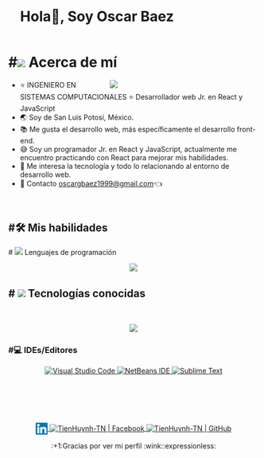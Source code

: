 <!-- Oscar Baez 2024 -->
<br>
<div id="user-content-toc">
  <ul align="left">
    <summary><h1 style="display: inline-block">Hola👋, Soy Oscar Baez</h1></summary>
  </ul>
</div>

<!--About Me-->
<h1>
    #<picture><img src = "https://github.com/7oSkaaa/7oSkaaa/blob/main/Images/about_me.gif?raw=true" width = 30px></picture> Acerca de mí
</h1>

<picture> <img align="right" src="https://media.giphy.com/media/SWoSkN6DxTszqIKEqv/giphy.gif" width = 300px></picture>

- :star:  INGENIERO EN SISTEMAS COMPUTACIONALES :star: Desarrollador web Jr. en React y JavaScript
- 🌏 Soy de San Luis Potosí, México.
- 📚 Me gusta el desarrollo web, más específicamente el desarrollo front-end.
- 😅 Soy un programador Jr. en React y JavaScript, actualmente me encuentro practicando con React para mejorar mis habilidades. 
- 🧐 Me interesa la tecnología y todo lo relacionando al entorno de desarrollo web. 
- :memo: Contacto oscargbaez1999@gmail.com:point_left: 

<br>
<!--Skillls-->

<h2>
  #🛠️ Mis habilidades
</h2>

#<picture> <img src = "https://github.com/7oSkaaa/7oSkaaa/blob/main/Images/Programming_Languages.gif?raw=true" width = 20px>  </picture> Lenguajes de programación

<p align="center">
  <a href="https://skillicons.dev">
    <img src="https://skillicons.dev/icons?i=js,java,php" />
  </a>
</p>

<h2> 
    #<picture> <img src = "https://github.com/7oSkaaa/7oSkaaa/blob/main/Images/Front_End.gif?raw=true" width = 20px>  </picture> Tecnologías conocidas
</h2>
<br>
<p align="center">
  <a href="https://skillicons.dev">
    <img src="https://skillicons.dev/icons?i=html,css,js,react,tailwind,bootstrap,git,github,mysql,npm,vite,windows," />
  </a>
</p>


<!--IDEs -->
<h3>
    #💻 IDEs/Editores
</h3>

<p align="center"> 
  <a href="https://code.visualstudio.com/" target="_blank"> 
   <img alt="Visual Studio Code" src="https://img.shields.io/badge/Visual%20Studio%20Code-0078d7.svg?logo=visual-studio-code&logoColor=white">
  </a>   
 <a href="https://netbeans.apache.org/" target="_blank"> 
    <img alt="NetBeans IDE" src="https://img.shields.io/badge/NetBeans%20IDE-1B6AC6.svg?logo=apache-netbeans-ide&logoColor=white"/>
  </a>
 <a href="https://www.sublimetext.com/" target="_blank"> 
    <img alt="Sublime Text" src="https://img.shields.io/badge/Sublime%20Text-%23575757.svg?logo=sublime-text&logoColor=important"/>
  </a>
</p>
<br>
<br>
<br><br>

<!-- footer-->

<p align="center">
<a href="https://www.linkedin.com/in/oscar-oa-baez-w/" target="_blank">
    <img align="center" alt="TienHuynh-TN | Linkedin" width="24px" src="https://github.com/SatYu26/SatYu26/blob/master/Assets/Linkedin.svg" />
  </a>
  <a href="https://www.facebook.com/oscarrogelio.baez.1" target="_blank">
      <img align="center" alt="TienHuynh-TN | Facebook" width="24px" src="https://upload.wikimedia.org/wikipedia/en/thumb/0/04/Facebook_f_logo_%282021%29.svg/100px-Facebook_f_logo_%282021%29.svg.png" />
  </a>
   <a href="https://github.com/" target="_blank">
    <img align="center" alt="TienHuynh-TN | GitHub" width="26px" src="https://upload.wikimedia.org/wikipedia/commons/thumb/a/ae/Github-desktop-logo-symbol.svg/1024px-Github-desktop-logo-symbol.svg.png" />
  </a>
<p>
<div align="center">
  :+1:Gracias por ver mi perfil :wink::expressionless: <br/>
</div>
